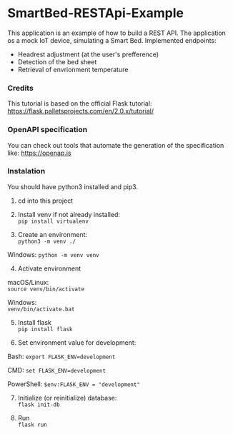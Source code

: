 # SmartBed-RESTApi-Example

This application is an example of how to build a REST API. The application os a mock
IoT device, simulating a Smart Bed.
Implemented endpoints:

* Headrest adjustment (at the user's prefference)
* Detection of the bed sheet
* Retrieval of envrionment temperature

### Credits
This tutorial is based on the official Flask tutorial: https://flask.palletsprojects.com/en/2.0.x/tutorial/

### OpenAPI specification

You can check out tools that automate the generation of the specification like:
https://openap.is

### Instalation

You should have python3 installed and pip3. 

1. cd into this project  

2. Install venv if not already installed:  
`pip install virtualenv`
  
3. Create an environment:  
`python3 -m venv ./`
  
Windows: `python -m venv venv`  

4. Activate environment  

macOS/Linux:  
`source venv/bin/activate`  

Windows:  
`venv/bin/activate.bat`

5. Install flask  
`pip install flask`

6. Set environment value for development:  

Bash: 
`export FLASK_ENV=development`

CMD:
`set FLASK_ENV=development`

PowerShell:
`$env:FLASK_ENV = "development"`

7. Initialize (or reinitialize) database:  
`flask init-db`

7. Run  
`flask run`


